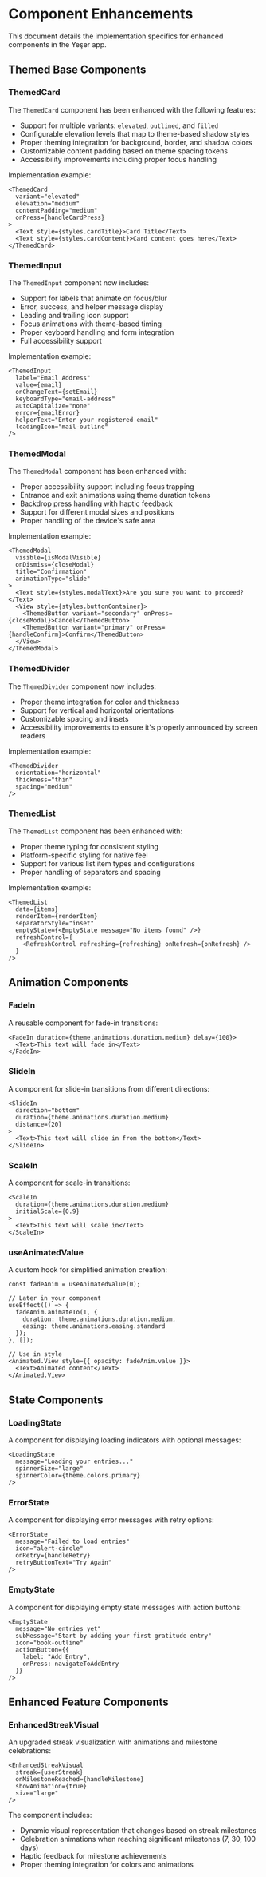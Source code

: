 # Component Enhancements

This document details the implementation specifics for enhanced components in the Yeşer app.

## Themed Base Components

### ThemedCard

The `ThemedCard` component has been enhanced with the following features:

- Support for multiple variants: `elevated`, `outlined`, and `filled`
- Configurable elevation levels that map to theme-based shadow styles
- Proper theming integration for background, border, and shadow colors
- Customizable content padding based on theme spacing tokens
- Accessibility improvements including proper focus handling

Implementation example:
```tsx
<ThemedCard 
  variant="elevated" 
  elevation="medium"
  contentPadding="medium"
  onPress={handleCardPress}
>
  <Text style={styles.cardTitle}>Card Title</Text>
  <Text style={styles.cardContent}>Card content goes here</Text>
</ThemedCard>
```

### ThemedInput

The `ThemedInput` component now includes:

- Support for labels that animate on focus/blur
- Error, success, and helper message display
- Leading and trailing icon support
- Focus animations with theme-based timing
- Proper keyboard handling and form integration
- Full accessibility support

Implementation example:
```tsx
<ThemedInput
  label="Email Address"
  value={email}
  onChangeText={setEmail}
  keyboardType="email-address"
  autoCapitalize="none"
  error={emailError}
  helperText="Enter your registered email"
  leadingIcon="mail-outline"
/>
```

### ThemedModal

The `ThemedModal` component has been enhanced with:

- Proper accessibility support including focus trapping
- Entrance and exit animations using theme duration tokens
- Backdrop press handling with haptic feedback
- Support for different modal sizes and positions
- Proper handling of the device's safe area

Implementation example:
```tsx
<ThemedModal
  visible={isModalVisible}
  onDismiss={closeModal}
  title="Confirmation"
  animationType="slide"
>
  <Text style={styles.modalText}>Are you sure you want to proceed?</Text>
  <View style={styles.buttonContainer}>
    <ThemedButton variant="secondary" onPress={closeModal}>Cancel</ThemedButton>
    <ThemedButton variant="primary" onPress={handleConfirm}>Confirm</ThemedButton>
  </View>
</ThemedModal>
```

### ThemedDivider

The `ThemedDivider` component now includes:

- Proper theme integration for color and thickness
- Support for vertical and horizontal orientations
- Customizable spacing and insets
- Accessibility improvements to ensure it's properly announced by screen readers

Implementation example:
```tsx
<ThemedDivider 
  orientation="horizontal" 
  thickness="thin"
  spacing="medium" 
/>
```

### ThemedList

The `ThemedList` component has been enhanced with:

- Proper theme typing for consistent styling
- Platform-specific styling for native feel
- Support for various list item types and configurations
- Proper handling of separators and spacing

Implementation example:
```tsx
<ThemedList
  data={items}
  renderItem={renderItem}
  separatorStyle="inset"
  emptyState={<EmptyState message="No items found" />}
  refreshControl={
    <RefreshControl refreshing={refreshing} onRefresh={onRefresh} />
  }
/>
```

## Animation Components

### FadeIn

A reusable component for fade-in transitions:

```tsx
<FadeIn duration={theme.animations.duration.medium} delay={100}>
  <Text>This text will fade in</Text>
</FadeIn>
```

### SlideIn

A component for slide-in transitions from different directions:

```tsx
<SlideIn 
  direction="bottom" 
  duration={theme.animations.duration.medium}
  distance={20}
>
  <Text>This text will slide in from the bottom</Text>
</SlideIn>
```

### ScaleIn

A component for scale-in transitions:

```tsx
<ScaleIn 
  duration={theme.animations.duration.medium}
  initialScale={0.9}
>
  <Text>This text will scale in</Text>
</ScaleIn>
```

### useAnimatedValue

A custom hook for simplified animation creation:

```tsx
const fadeAnim = useAnimatedValue(0);

// Later in your component
useEffect(() => {
  fadeAnim.animateTo(1, {
    duration: theme.animations.duration.medium,
    easing: theme.animations.easing.standard
  });
}, []);

// Use in style
<Animated.View style={{ opacity: fadeAnim.value }}>
  <Text>Animated content</Text>
</Animated.View>
```

## State Components

### LoadingState

A component for displaying loading indicators with optional messages:

```tsx
<LoadingState 
  message="Loading your entries..." 
  spinnerSize="large"
  spinnerColor={theme.colors.primary}
/>
```

### ErrorState

A component for displaying error messages with retry options:

```tsx
<ErrorState
  message="Failed to load entries"
  icon="alert-circle"
  onRetry={handleRetry}
  retryButtonText="Try Again"
/>
```

### EmptyState

A component for displaying empty state messages with action buttons:

```tsx
<EmptyState
  message="No entries yet"
  subMessage="Start by adding your first gratitude entry"
  icon="book-outline"
  actionButton={{
    label: "Add Entry",
    onPress: navigateToAddEntry
  }}
/>
```

## Enhanced Feature Components

### EnhancedStreakVisual

An upgraded streak visualization with animations and milestone celebrations:

```tsx
<EnhancedStreakVisual
  streak={userStreak}
  onMilestoneReached={handleMilestone}
  showAnimation={true}
  size="large"
/>
```

The component includes:
- Dynamic visual representation that changes based on streak milestones
- Celebration animations when reaching significant milestones (7, 30, 100 days)
- Haptic feedback for milestone achievements
- Proper theming integration for colors and animations
